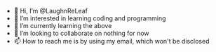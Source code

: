 - 👋 Hi, I’m @LaughnReLeaf
- 👀 I’m interested in learning coding and programming
- 🌱 I’m currently learning the above
- 💞️ I’m looking to collaborate on nothing for now
- 📫 How to reach me is by using my email, which won't be disclosed

<!---
LaughnReLeaf/LaughnReLeaf is a ✨ special ✨ repository because its `README.md` (this file) appears on your GitHub profile.
You can click the Preview link to take a look at your changes.
--->
